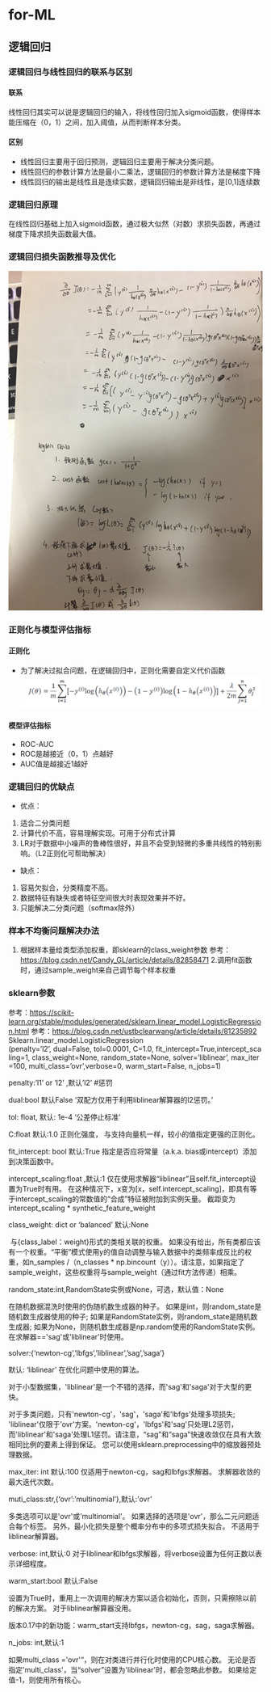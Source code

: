# for-ML
## 逻辑回归
### 逻辑回归与线性回归的联系与区别
#### 联系
线性回归其实可以说是逻辑回归的输入，将线性回归加入sigmoid函数，使得样本能压缩在（0，1）之间，加入阈值，从而判断样本分类。
#### 区别
+ 线性回归主要用于回归预测，逻辑回归主要用于解决分类问题。
+ 线性回归的参数计算方法是最小二乘法，逻辑回归的参数计算方法是梯度下降
+ 线性回归的输出是线性且是连续实数，逻辑回归输出是非线性，是[0,1]连续数
### 逻辑回归原理
在线性回归基础上加入sigmoid函数，通过极大似然（对数）求损失函数，再通过梯度下降求损失函数最大值。
### 逻辑回归损失函数推导及优化
![img](https://github.com/kingpoim/img_for_ml/blob/master/LR%E6%8E%A8%E5%AF%BC.jpeg)

### 正则化与模型评估指标
#### 正则化
+ 为了解决过拟合问题，在逻辑回归中，正则化需要自定义代价函数
![img](https://github.com/kingpoim/img_for_ml/blob/master/LR%E6%AD%A3%E5%88%99%E5%8C%96.png)
#### 模型评估指标
+ ROC-AUC
+ ROC是越接近（0，1）点越好
+ AUC值是越接近1越好
### 逻辑回归的优缺点
+ 优点：
1. 适合二分类问题
2. 计算代价不高，容易理解实现。可用于分布式计算
3. LR对于数据中小噪声的鲁棒性很好，并且不会受到轻微的多重共线性的特别影响。（L2正则化可帮助解决）

+ 缺点：
1. 容易欠拟合，分类精度不高。
2. 数据特征有缺失或者特征空间很大时表现效果并不好。
3. 只能解决二分类问题（softmax除外）
### 样本不均衡问题解决办法
1. 根据样本量给类型添加权重，即sklearn的class_weight参数
参考：https://blog.csdn.net/Candy_GL/article/details/82858471
2.调用fit函数时，通过sample_weight来自己调节每个样本权重
### sklearn参数
参考：https://scikit-learn.org/stable/modules/generated/sklearn.linear_model.LogisticRegression.html
参考：https://blog.csdn.net/ustbclearwang/article/details/81235892
Sklearn.linear_model.LogisticRegression
(penalty=’l2’, dual=False, tol=0.0001, C=1.0, fit_intercept=True,intercept_scaling=1, class_weight=None, random_state=None, solver=’liblinear’, max_iter=100, multi_class=’ovr’,verbose=0, warm_start=False, n_jobs=1)

penalty:’l1’ or ‘l2’ ,默认’l2’ #惩罚

dual:bool 默认False ‘双配方仅用于利用liblinear解算器的l2惩罚。’

tol: float, 默认: 1e-4 ‘公差停止标准’

C:float 默认:1.0 正则化强度， 与支持向量机一样，较小的值指定更强的正则化。

fit_intercept: bool 默认:True 指定是否应将常量（a.k.a. bias或intercept）添加到决策函数中。

intercept_scaling:float ,默认:1 仅在使用求解器“liblinear”且self.fit_intercept设置为True时有用。 在这种情况下，x变为[x，self.intercept_scaling]，即具有等于intercept_scaling的常数值的“合成”特征被附加到实例矢量。 截距变为intercept_scaling * synthetic_feature_weight

class_weight: dict or ‘balanced’ 默认:None

 与{class_label：weight}形式的类相关联的权重。 如果没有给出，所有类都应该有一个权重。“平衡”模式使用y的值自动调整与输入数据中的类频率成反比的权重，如n_samples /（n_classes * np.bincount（y））。请注意，如果指定了sample_weight，这些权重将与sample_weight（通过fit方法传递）相乘。

random_state:int,RandomState实例或None，可选，默认值：None

在随机数据混洗时使用的伪随机数生成器的种子。 如果是int，则random_state是随机数生成器使用的种子; 如果是RandomState实例，则random_state是随机数生成器; 如果为None，则随机数生成器是np.random使用的RandomState实例。 在求解器=='sag'或'liblinear'时使用。

solver:{‘newton-cg’,’lbfgs’,’liblinear’,’sag’,’saga’}

默认: ‘liblinear’ 在优化问题中使用的算法。

对于小型数据集，'liblinear'是一个不错的选择，而'sag'和'saga'对于大型的更快。

对于多类问题，只有'newton-cg'，'sag'，'saga'和'lbfgs'处理多项损失; 'liblinear'仅限于’ovr’方案。'newton-cg'，'lbfgs'和'sag'只处理L2惩罚，而'liblinear'和'saga'处理L1惩罚。请注意，“sag”和“saga”快速收敛仅在具有大致相同比例的要素上得到保证。 您可以使用sklearn.preprocessing中的缩放器预处理数据。

max_iter: int 默认:100 仅适用于newton-cg，sag和lbfgs求解器。 求解器收敛的最大迭代次数。

muti_class:str,{‘ovr’:’multinomial’},默认:’ovr’

多类选项可以是'ovr'或'multinomial'。 如果选择的选项是'ovr'，那么二元问题适合每个标签。 另外，最小化损失是整个概率分布中的多项式损失拟合。 不适用于liblinear解算器。

verbose: int,默认:0 对于liblinear和lbfgs求解器，将verbose设置为任何正数以表示详细程度。

warm_start:bool 默认:False

设置为True时，重用上一次调用的解决方案以适合初始化，否则，只需擦除以前的解决方案。 对于liblinear解算器没用。

版本0.17中的新功能：warm_start支持lbfgs，newton-cg，sag，saga求解器。

n_jobs: int,默认:1

如果multi_class ='ovr'“，则在对类进行并行化时使用的CPU核心数。 无论是否指定'multi_class'，当“solver”设置为'liblinear'时，都会忽略此参数。 如果给定值-1，则使用所有核心。





